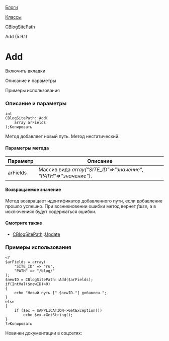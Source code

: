 [Блоги](/api_help/blogs/index.php)

[Классы](/api_help/blogs/classes/index.php)

[CBlogSitePath](/api_help/blogs/classes/cblogsitepath/index.php)

Add (5.9.1)

Add
===

Включить вкладки

Описание и параметры

Примеры использования

### Описание и параметры

```
int
CBlogSitePath::Add(
	array arFields
);Копировать
```

Метод добавляет новый путь. Метод нестатический.

#### Параметры метода

| Параметр | Описание |
| --- | --- |
| arFields | Массив вида *array("SITE\_ID"=>"значение", "PATH"=>"значение")*. |

#### Возвращаемое значение

Метод возвращает идентификатор добавленного пути, если добавление прошло успешно. При возникновении ошибки метод вернет *false*, а в исключениях будут содержаться ошибки.

#### Смотрите также

* [CBlogSitePath](/api_help/blogs/classes/cblogsitepath/index.php)::[Update](/api_help/blogs/classes/cblogsitepath/update.php)

### Примеры использования

```
<?
$arFields = array(
	"SITE_ID" => "ru",
	"PATH" => "/blog/"
);
$newID = CBlogSitePath::Add($arFields);
if(IntVal($newID)>0)
{
	echo "Новый путь [".$newID."] добавлен.";
}
else
{
	if ($ex = $APPLICATION->GetException())
		echo $ex->GetString();
}
?>Копировать
```

Новинки документации в соцсетях: